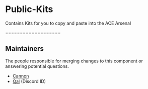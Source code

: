 # Public-Kits

Contains Kits for you to copy and paste into the ACE Arsenal 

===================

## Maintainers

The people responsible for merging changes to this component or answering potential questions.

- [Cannon](https://github.com/liamcannon)
- [Qal](240580377280905217) (Discord ID)
